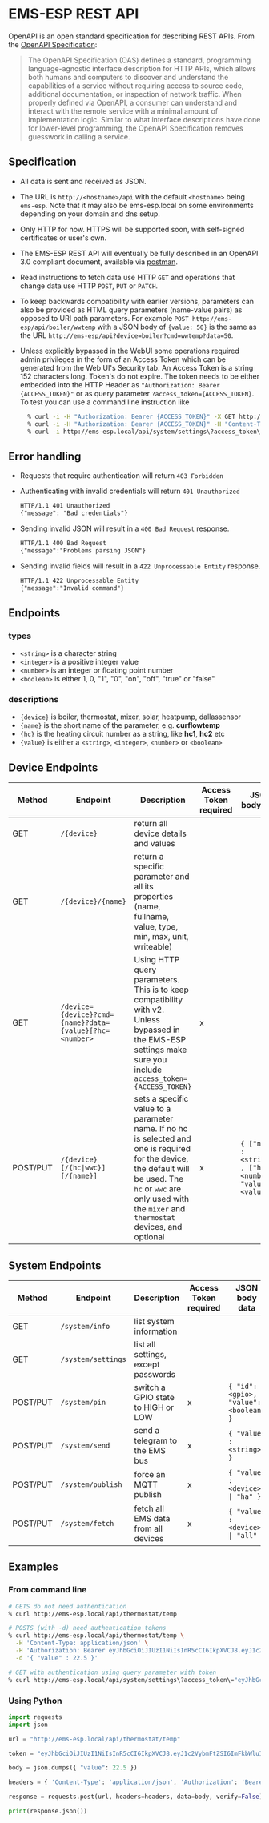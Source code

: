 # EMS-ESP REST API

OpenAPI is an open standard specification for describing REST APIs. From the [OpenAPI Specification](https://github.com/OAI/OpenAPI-Specification):

> The OpenAPI Specification (OAS) defines a standard, programming language-agnostic interface description for HTTP APIs, which allows both humans and computers to discover and understand the capabilities of a service without requiring access to source code, additional documentation, or inspection of network traffic. When properly defined via OpenAPI, a consumer can understand and interact with the remote service with a minimal amount of implementation logic. Similar to what interface descriptions have done for lower-level programming, the OpenAPI Specification removes guesswork in calling a service.

## Specification

- All data is sent and received as JSON.
- The URL is `http://<hostname>/api` with the default `<hostname>` being `ems-esp`. Note that it may also be ems-esp.local on some environments depending on your domain and dns setup.
- Only HTTP for now. HTTPS will be supported soon, with self-signed certificates or user's own.
- The EMS-ESP REST API will eventually be fully described in an OpenAPI 3.0 compliant document, available via [postman](https://www.postman.com/collections/479af3935991ac030130).
- Read instructions to fetch data use HTTP `GET` and operations that change data use HTTP `POST`, `PUT` or `PATCH`.
- To keep backwards compatibility with earlier versions, parameters can also be provided as HTML query parameters (name-value pairs) as opposed to URI path parameters. For example `POST http://ems-esp/api/boiler/wwtemp` with a JSON body of `{value: 50}` is the same as the URL `http://ems-esp/api?device=boiler?cmd=wwtemp?data=50`.
- Unless explicitly bypassed in the WebUI some operations required admin privileges in the form of an Access Token which can be generated from the Web UI's Security tab. An Access Token is a string 152 characters long. Token's do not expire. The token needs to be either embedded into the HTTP Header as `"Authorization: Bearer {ACCESS_TOKEN}"` or as query parameter `?access_token={ACCESS_TOKEN}`. To test you can use a command line instruction like

  ```bash
    % curl -i -H "Authorization: Bearer {ACCESS_TOKEN}" -X GET http://ems-esp/api/system/settings
    % curl -i -H "Authorization: Bearer {ACCESS_TOKEN}" -H "Content-Type: application/json" -d '{ "name": "wwtemp", "value":60}' http://ems-esp/api/boiler
    % curl -i http://ems-esp.local/api/system/settings\?access_token\="{ACCESS_TOKEN}"
  ```

## Error handling

- Requests that require authentication will return `403 Forbidden`
- Authenticating with invalid credentials will return `401 Unauthorized`

    ```html
    HTTP/1.1 401 Unauthorized
    {"message": "Bad credentials"}
    ```

- Sending invalid JSON will result in a `400 Bad Request` response.

    ```html
    HTTP/1.1 400 Bad Request
    {"message":"Problems parsing JSON"}
    ```

- Sending invalid fields will result in a `422 Unprocessable Entity` response.

    ```html
    HTTP/1.1 422 Unprocessable Entity
    {"message":"Invalid command"}
    ```

## Endpoints

### types

- `<string>` is a character string
- `<integer>` is a positive integer value
- `<number>` is an integer or floating point number
- `<boolean>` is either 1, 0, "1", "0", "on", "off", "true" or "false"
  
### descriptions

- `{device}` is boiler, thermostat, mixer, solar, heatpump, dallassensor
- `{name}` is the short name of the parameter, e.g. **curflowtemp**
- `{hc}` is the heating circuit number as a string, like **hc1**, **hc2** etc
- `{value}` is either a `<string>`, `<integer>`, `<number>` or `<boolean>`

## Device Endpoints

| Method | Endpoint | Description | Access Token required | JSON body data |
| - | - | - | - | - |
| GET | `/{device}` | return all device details and values | | |
| GET | `/{device}/{name}` | return a specific parameter and all its properties (name, fullname, value, type, min, max, unit, writeable) | | |
| GET | `/device={device}?cmd={name}?data={value}[?hc=<number>` | Using HTTP query parameters. This is to keep compatibility with v2. Unless bypassed in the EMS-ESP settings make sure you include `access_token={ACCESS_TOKEN}` | x |
| POST/PUT | `/{device}[/{hc\|wwc}][/{name}]` | sets a specific value to a parameter name. If no hc is selected and one is required for the device, the default will be used. The `hc` or `wwc` are only used with the `mixer` and `thermostat` devices, and optional | x | `{ ["name" : <string>] , ["hc": <number>], "value": <value> }` |

## System Endpoints

| Method | Endpoint | Description | Access Token required | JSON body data |
| - | - | - | - | - |
| GET | `/system/info` | list system information | | | |
| GET | `/system/settings` | list all settings, except passwords | |
| POST/PUT | `/system/pin` | switch a GPIO state to HIGH or LOW | x | `{ "id":<gpio>, "value":<boolean> }` |
| POST/PUT | `/system/send` | send a telegram to the EMS bus | x | `{ "value" : <string> }` |
| POST/PUT | `/system/publish` | force an MQTT publish | x | `{ "value" : <device> \| "ha" }` |
| POST/PUT | `/system/fetch` | fetch all EMS data from all devices | x | `{ "value" : <device> \| "all" }` |

## Examples

### From command line
```bash
# GETS do not need authentication
% curl http://ems-esp.local/api/thermostat/temp

# POSTS (with -d) need authentication tokens
% curl http://ems-esp.local/api/thermostat/temp \
  -H 'Content-Type: application/json' \
  -H 'Authorization: Bearer eyJhbGciOiJIUzI1NiIsInR5cCI6IkpXVCJ8.eyJ1c2VybmFtZSI6ImFkbWluIiwiYWRtaW4iOnRydWUsInZlcnNpb24iOiIzLjEuMWIwIn0.qeGT53Aom4rDYeIT1Pr4BSMdeWyf4_zN9ue2c51ZnM0' \
  -d '{ "value" : 22.5 }'

# GET with authentication using query parameter with token
% curl http://ems-esp.local/api/system/settings\?access_token\="eyJhbGciOiJIUzI1NiIsInR5cCI6IkpXVCJ8.eyJ1c2VybmFtZSI6ImFkbWluIiwiYWRtaW4iOnRydWUsInZlcnNpb24iOiIzLjEuMWIwIn0.qeGT53Aom4rDYeIT1Pr4BSMdeWyf4_zN9ue2c51ZnM0"
```

### Using Python
```python
import requests
import json

url = "http://ems-esp.local/api/thermostat/temp"

token = "eyJhbGciOiJIUzI1NiIsInR5cCI6IkpXVCJ8.eyJ1c2VybmFtZSI6ImFkbWluIiwiYWRtaW4iOnRydWUsInZlcnNpb24iOiIzLjEuMWIwIn0.qeGT53Aom4rDYeIT1Pr4BSMdeWyf4_zN9ue2c51ZnM0"

body = json.dumps({ "value": 22.5 })

headers = { 'Content-Type': 'application/json', 'Authorization': 'Bearer ' + token }

response = requests.post(url, headers=headers, data=body, verify=False)

print(response.json())
```


